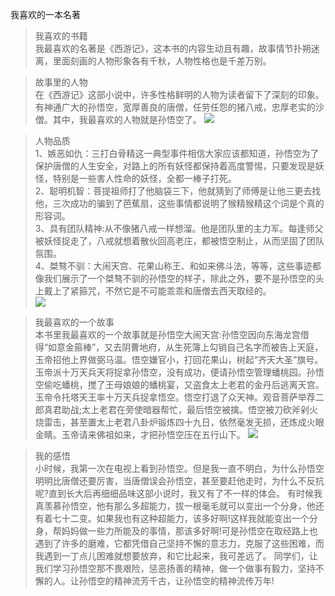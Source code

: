 我喜欢的一本名著
>我喜欢的书籍<br>
我最喜欢的名著是《西游记》，这本书的内容生动且有趣，故事情节扑朔迷离，里面刻画的人物形象各有千秋，人物性格也是千差万别。

>故事里的人物<br>
在《西游记》这部小说中，许多性格鲜明的人物为读者留下了深刻的印象。有神通广大的孙悟空，宽厚善良的唐僧，任劳任怨的猪八戒，忠厚老实的沙僧。其中，我最喜欢的人物就是孙悟空了。
![](https://pics4.baidu.com/feed/6c224f4a20a446232c0ec378ad7bfc070df3d742.jpeg?token=aecf42be84b9b239c1bd10b5fa421f73"师徒四人")

>人物品质<br>
1、嫉恶如仇：三打白骨精这一典型事件相信大家应该都知道，孙悟空为了保护唐僧的人生安全，对路上的所有妖怪都保持着高度警惕，只要发现是妖怪，特别是一些害人性命的妖怪，全都一棒子打死。<br>
2、聪明机智：菩提祖师打了他脑袋三下，他就猜到了师傅是让他三更去找他，三次成功的骗到了芭蕉扇，这些事情都说明了猴精猴精这个词是个真的形容词。<br>
3、具有团队精神:从不像猪八戒一样想溜。他是团队里的主力军。每逢师父被妖怪捉走了，八戒就想着散伙回高老庄，都被悟空制止，从而坚固了团队氛围。<br>
4、桀骜不驯：大闹天宫、花果山称王、和如来佛斗法，等等，这些事迹都像我们展示了一个桀骜不驯的孙悟空的样子，除此之外，要不是孙悟空的头上戴上了紧箍咒，不然它是不可能乖乖和唐僧去西天取经的。<br>
![](https://gimg2.baidu.com/image_search/src=http%3A%2F%2Foss.mycontainers.cn%2Fforum%2F202005%2F18%2F214628tdyyeb2d2ewqx1qq.jpg&refer=http%3A%2F%2Foss.mycontainers.cn&app=2002&size=f9999,10000&q=a80&n=0&g=0n&fmt=auto?sec=1673191807&t=93d8eab30dcef6486f3eeb9d8b75156d)

>我最喜欢的一个故事<br>
本书里我最喜欢的一个故事就是孙悟空大闹天宫:孙悟空因向东海龙宫借得“如意金箍棒”，又去阴曹地府，从生死簿上勾销自己名字而被告上天庭，玉帝招他上界做弼马温。悟空嫌官小，打回花果山，树起“齐天大圣”旗号。玉帝派十万天兵天将捉拿孙悟空，没有成功，便请孙悟空管理蟠桃园。孙悟空偷吃蟠桃，搅了王母娘娘的蟠桃宴，又盗食太上老君的金丹后逃离天宫。玉帝令托塔天王率十万天兵捉拿悟空。悟空打退了众天神。观音菩萨举荐二郎真君助战;太上老君在旁使暗器帮忙，最后悟空被擒。悟空被刀砍斧剁火烧雷击，甚至置太上老君八卦炉锻炼四十九日，依然毫发无损，还炼成火眼金睛。玉帝请来佛祖如来，才把孙悟空压在五行山下。
![](https://pica.zhimg.com/80/v2-604cfe7cf9664d0c2b193c9bc47aace6_720w.webp?source=1940ef5c"孙悟空大战十万天兵")

>我的感悟<br>
小时候，我第一次在电视上看到孙悟空。但是我一直不明白，为什么孙悟空明明比唐僧还要厉害，当唐僧误会孙悟空，甚至要赶他走时，为什么不反抗呢?直到长大后再细细品味这部小说时，我又有了不一样的体会。
有时候我真羡慕孙悟空，他有那么多超能力，拔一根毫毛就可以变出一个分身，他还有着七十二变。如果我也有这种超能力，该多好啊!这样我就能变出一个分身，帮妈妈做一些力所能及的事情，那该多好啊!可是孙悟空在取经路上也遇到了许多的磨难，它都凭借自己坚持不懈的意志力，克服了这些困难，而我遇到一丁点儿困难就想要放弃，和它比起来，我可差远了。
同学们，让我们学习孙悟空那不畏艰险，惩恶扬善的精神，做一个做事有毅力，坚持不懈的人。让孙悟空的精神流芳千古，让孙悟空的精神流传万年!

